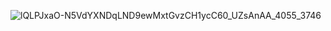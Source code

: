 

![lQLPJxaO-N5VdYXNDqLND9ewMxtGvzCH1ycC60_UZsAnAA_4055_3746](https://user-images.githubusercontent.com/36963108/182768970-af8039c4-7aa9-4a2e-bc72-7aa076e300c7.png)

